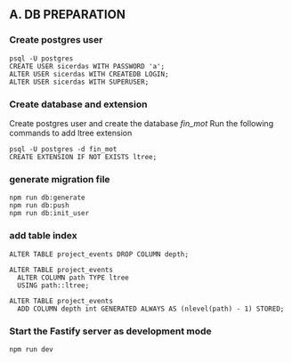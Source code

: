 ## A. DB PREPARATION
### Create postgres user
```
psql -U postgres
CREATE USER sicerdas WITH PASSWORD 'a';
ALTER USER sicerdas WITH CREATEDB LOGIN;
ALTER USER sicerdas WITH SUPERUSER;
```

### Create database and extension
Create postgres user and create the database *fin_mot*
Run the following commands to add ltree extension
```
psql -U postgres -d fin_mot
CREATE EXTENSION IF NOT EXISTS ltree;
```

### generate migration file
```
npm run db:generate
npm run db:push
npm run db:init_user
```

### add table index
```
ALTER TABLE project_events DROP COLUMN depth;

ALTER TABLE project_events
  ALTER COLUMN path TYPE ltree
  USING path::ltree;

ALTER TABLE project_events
  ADD COLUMN depth int GENERATED ALWAYS AS (nlevel(path) - 1) STORED;
```

### Start the Fastify server as development mode
```
npm run dev
```
